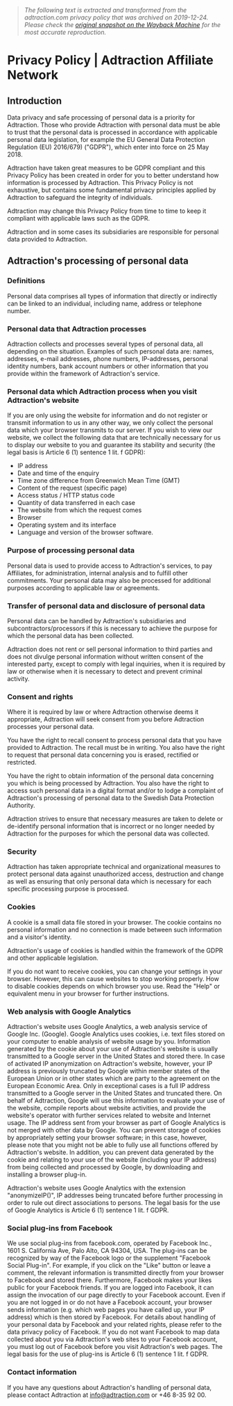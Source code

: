 > *The following text is extracted and transformed from the adtraction.com privacy policy that was archived on 2019-12-24. Please check the [original snapshot on the Wayback Machine](https://web.archive.org/web/20191224170722id_/https%3A//adtraction.com/about-us/privacy-policy) for the most accurate reproduction.*

# Privacy Policy | Adtraction Affiliate Network

## Introduction

Data privacy and safe processing of personal data is a priority for Adtraction. Those who provide Adtraction with personal data must be able to trust that the personal data is processed in accordance with applicable personal data legislation, for example the EU General Data Protection Regulation (EU) 2016/679) ("GDPR"), which enter into force on 25 May 2018.

Adtraction have taken great measures to be GDPR compliant and this Privacy Policy has been created in order for you to better understand how information is processed by Adtraction. This Privacy Policy is not exhaustive, but contains some fundamental privacy principles applied by Adtraction to safeguard the integrity of individuals.

Adtraction may change this Privacy Policy from time to time to keep it compliant with applicable laws such as the GDPR.

Adtraction and in some cases its subsidiaries are responsible for personal data provided to Adtraction.

## Adtraction's processing of personal data

### Definitions

Personal data comprises all types of information that directly or indirectly can be linked to an individual, including name, address or telephone number.

### Personal data that Adtraction processes

Adtraction collects and processes several types of personal data, all depending on the situation. Examples of such personal data are: names, addresses, e-mail addresses, phone numbers, IP-addresses, personal identity numbers, bank account numbers or other information that you provide within the framework of Adtraction's service.

### Personal data which Adtraction process when you visit Adtraction's website

If you are only using the website for information and do not register or transmit information to us in any other way, we only collect the personal data which your browser transmits to our server. If you wish to view our website, we collect the following data that are technically necessary for us to display our website to you and guarantee its stability and security (the legal basis is Article 6 (1) sentence 1 lit. f GDPR):

  * IP address
  * Date and time of the enquiry
  * Time zone difference from Greenwich Mean Time (GMT)
  * Content of the request (specific page)
  * Access status / HTTP status code
  * Quantity of data transferred in each case
  * The website from which the request comes
  * Browser
  * Operating system and its interface
  * Language and version of the browser software.



### Purpose of processing personal data

Personal data is used to provide access to Adtraction's services, to pay Affiliates, for administration, internal analysis and to fulfill other commitments. Your personal data may also be processed for additional purposes according to applicable law or agreements.

### Transfer of personal data and disclosure of personal data

Personal data can be handled by Adtraction's subsidiaries and subcontractors/processors if this is necessary to achieve the purpose for which the personal data has been collected.

Adtraction does not rent or sell personal information to third parties and does not divulge personal information without written consent of the interested party, except to comply with legal inquiries, when it is required by law or otherwise when it is necessary to detect and prevent criminal activity.

### Consent and rights

Where it is required by law or where Adtraction otherwise deems it appropriate, Adtraction will seek consent from you before Adtraction processes your personal data.

You have the right to recall consent to process personal data that you have provided to Adtraction. The recall must be in writing. You also have the right to request that personal data concerning you is erased, rectified or restricted.

You have the right to obtain information of the personal data concerning you which is being processed by Adtraction. You also have the right to access such personal data in a digital format and/or to lodge a complaint of Adtraction's processing of personal data to the Swedish Data Protection Authority.

Adtraction strives to ensure that necessary measures are taken to delete or de-identify personal information that is incorrect or no longer needed by Adtraction for the purposes for which the personal data was collected.

### Security

Adtraction has taken appropriate technical and organizational measures to protect personal data against unauthorized access, destruction and change as well as ensuring that only personal data which is necessary for each specific processing purpose is processed.

### Cookies

A cookie is a small data file stored in your browser. The cookie contains no personal information and no connection is made between such information and a visitor's identity.

Adtraction's usage of cookies is handled within the framework of the GDPR and other applicable legislation.

If you do not want to receive cookies, you can change your settings in your browser. However, this can cause websites to stop working properly. How to disable cookies depends on which browser you use. Read the "Help" or equivalent menu in your browser for further instructions.

### Web analysis with Google Analytics

Adtraction's website uses Google Analytics, a web analysis service of Google Inc. (Google). Google Analytics uses cookies, i.e. text files stored on your computer to enable analysis of website usage by you. Information generated by the cookie about your use of Adtraction's website is usually transmitted to a Google server in the United States and stored there. In case of activated IP anonymization on Adtraction's website, however, your IP address is previously truncated by Google within member states of the European Union or in other states which are party to the agreement on the European Economic Area. Only in exceptional cases is a full IP address transmitted to a Google server in the United States and truncated there. On behalf of Adtraction, Google will use this information to evaluate your use of the website, compile reports about website activities, and provide the website's operator with further services related to website and Internet usage. The IP address sent from your browser as part of Google Analytics is not merged with other data by Google. You can prevent storage of cookies by appropriately setting your browser software; in this case, however, please note that you might not be able to fully use all functions offered by Adtraction's website. In addition, you can prevent data generated by the cookie and relating to your use of the website (including your IP address) from being collected and processed by Google, by downloading and installing a browser plug-in.

Adtraction's website uses Google Analytics with the extension "anonymizeIP()", IP addresses being truncated before further processing in order to rule out direct associations to persons. The legal basis for the use of Google Analytics is Article 6 (1) sentence 1 lit. f GDPR.

### Social plug-ins from Facebook

We use social plug-ins from facebook.com, operated by Facebook Inc., 1601 S. California Ave, Palo Alto, CA 94304, USA. The plug-ins can be recognized by way of the Facebook logo or the supplement "Facebook Social Plug-in". For example, if you click on the "Like" button or leave a comment, the relevant information is transmitted directly from your browser to Facebook and stored there. Furthermore, Facebook makes your likes public for your Facebook friends. If you are logged into Facebook, it can assign the invocation of our page directly to your Facebook account. Even if you are not logged in or do not have a Facebook account, your browser sends information (e.g. which web pages you have called up, your IP address) which is then stored by Facebook. For details about handling of your personal data by Facebook and your related rights, please refer to the data privacy policy of Facebook. If you do not want Facebook to map data collected about you via Adtraction's web sites to your Facebook account, you must log out of Facebook before you visit Adtraction's web pages. The legal basis for the use of plug-ins is Article 6 (1) sentence 1 lit. f GDPR.

### Contact information

If you have any questions about Adtraction's handling of personal data, please contact Adtraction at info@adtraction.com or +46 8-35 92 00.
